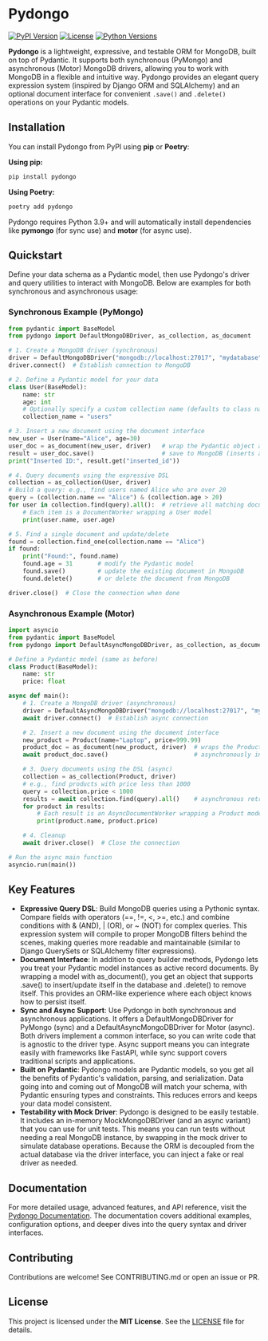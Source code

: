 # Pydongo

[![PyPI Version](https://img.shields.io/pypi/v/pydongo.svg)](https://pypi.org/project/pydongo/) [![License](https://img.shields.io/pypi/l/pydongo.svg)](https://github.com/tecnosam/pydongo/blob/main/LICENSE) [![Python Versions](https://img.shields.io/pypi/pyversions/pydongo.svg)](https://pypi.org/project/pydongo/)

**Pydongo** is a lightweight, expressive, and testable ORM for MongoDB, built on top of Pydantic. It supports both synchronous (PyMongo) and asynchronous (Motor) MongoDB drivers, allowing you to work with MongoDB in a flexible and intuitive way. Pydongo provides an elegant query expression system (inspired by Django ORM and SQLAlchemy) and an optional document interface for convenient `.save()` and `.delete()` operations on your Pydantic models.

## Installation

You can install Pydongo from PyPI using **pip** or **Poetry**:

**Using pip:**

```bash
pip install pydongo
```

**Using Poetry:**

```bash
poetry add pydongo
```

Pydongo requires Python 3.9+ and will automatically install dependencies like **pymongo** (for sync use) and **motor** (for async use).

## Quickstart

Define your data schema as a Pydantic model, then use Pydongo's driver and query utilities to interact with MongoDB. Below are examples for both synchronous and asynchronous usage:

### Synchronous Example (PyMongo)

```python
from pydantic import BaseModel
from pydongo import DefaultMongoDBDriver, as_collection, as_document

# 1. Create a MongoDB driver (synchronous)
driver = DefaultMongoDBDriver("mongodb://localhost:27017", "mydatabase")
driver.connect()  # Establish connection to MongoDB

# 2. Define a Pydantic model for your data
class User(BaseModel):
    name: str
    age: int
    # Optionally specify a custom collection name (defaults to class name if not set)
    collection_name = "users"

# 3. Insert a new document using the document interface
new_user = User(name="Alice", age=30)
user_doc = as_document(new_user, driver)   # wrap the Pydantic object as a document
result = user_doc.save()                   # save to MongoDB (inserts a new document)
print("Inserted ID:", result.get("inserted_id"))

# 4. Query documents using the expressive DSL
collection = as_collection(User, driver)
# Build a query: e.g., find users named Alice who are over 20
query = (collection.name == "Alice") & (collection.age > 20)
for user in collection.find(query).all():  # retrieve all matching documents
    # Each item is a DocumentWorker wrapping a User model
    print(user.name, user.age)

# 5. Find a single document and update/delete
found = collection.find_one(collection.name == "Alice")
if found:
    print("Found:", found.name)
    found.age = 31       # modify the Pydantic model
    found.save()         # update the existing document in MongoDB
    found.delete()       # or delete the document from MongoDB

driver.close()  # Close the connection when done

```

### Asynchronous Example (Motor)

```python
import asyncio
from pydantic import BaseModel
from pydongo import DefaultAsyncMongoDBDriver, as_collection, as_document

# Define a Pydantic model (same as before)
class Product(BaseModel):
    name: str
    price: float

async def main():
    # 1. Create a MongoDB driver (asynchronous)
    driver = DefaultAsyncMongoDBDriver("mongodb://localhost:27017", "mydatabase")
    await driver.connect()  # Establish async connection

    # 2. Insert a new document using the document interface
    new_product = Product(name="Laptop", price=999.99)
    product_doc = as_document(new_product, driver)  # wraps the Product instance
    await product_doc.save()                        # asynchronously insert into MongoDB

    # 3. Query documents using the DSL (async)
    collection = as_collection(Product, driver)
    # e.g., find products with price less than 1000
    query = collection.price < 1000
    results = await collection.find(query).all()    # asynchronous retrieval
    for product in results:
        # Each result is an AsyncDocumentWorker wrapping a Product model
        print(product.name, product.price)

    # 4. Cleanup
    await driver.close()  # Close the connection

# Run the async main function
asyncio.run(main())

```

## Key Features

- **Expressive Query DSL**: Build MongoDB queries using a Pythonic syntax. Compare fields with operators (==, !=, <, >=, etc.) and combine conditions with & (AND), | (OR), or ~ (NOT) for complex queries. This expression system will compile to proper MongoDB filters behind the scenes, making queries more readable and maintainable (similar to Django QuerySets or SQLAlchemy filter expressions).
- **Document Interface**: In addition to query builder methods, Pydongo lets you treat your Pydantic model instances as active record documents. By wrapping a model with as_document(), you get an object that supports .save() to insert/update itself in the database and .delete() to remove itself. This provides an ORM-like experience where each object knows how to persist itself.
- **Sync and Async Support**: Use Pydongo in both synchronous and asynchronous applications. It offers a DefaultMongoDBDriver for PyMongo (sync) and a DefaultAsyncMongoDBDriver for Motor (async). Both drivers implement a common interface, so you can write code that is agnostic to the driver type. Async support means you can integrate easily with frameworks like FastAPI, while sync support covers traditional scripts and applications.
- **Built on Pydantic**: Pydongo models are Pydantic models, so you get all the benefits of Pydantic's validation, parsing, and serialization. Data going into and coming out of MongoDB will match your schema, with Pydantic ensuring types and constraints. This reduces errors and keeps your data model consistent.
- **Testability with Mock Driver**: Pydongo is designed to be easily testable. It includes an in-memory MockMongoDBDriver (and an async variant) that you can use for unit tests. This means you can run tests without needing a real MongoDB instance, by swapping in the mock driver to simulate database operations. Because the ORM is decoupled from the actual database via the driver interface, you can inject a fake or real driver as needed.

## Documentation

For more detailed usage, advanced features, and API reference, visit the [Pydongo Documentation](https://samuelabolo.github.io/pydongo/). The documentation covers additional examples, configuration options, and deeper dives into the query syntax and driver interfaces.

## Contributing

Contributions are welcome! See CONTRIBUTING.md or open an issue or PR.

## License

This project is licensed under the **MIT License**. See the [LICENSE](https://github.com/tecnosam/pydongo/blob/main/LICENSE) file for details.
